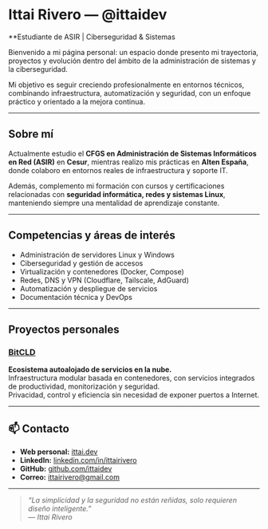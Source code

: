 # Ittai Rivero — @ittaidev

**Estudiante de ASIR | Ciberseguridad & Sistemas

Bienvenido a mi página personal: un espacio donde presento mi trayectoria, proyectos y evolución dentro del ámbito de la administración de sistemas y la ciberseguridad.  

Mi objetivo es seguir creciendo profesionalmente en entornos técnicos, combinando infraestructura, automatización y seguridad, con un enfoque práctico y orientado a la mejora continua.

---

## Sobre mí

Actualmente estudio el **CFGS en Administración de Sistemas Informáticos en Red (ASIR)** en **Cesur**, mientras realizo mis prácticas en **Alten España**, donde colaboro en entornos reales de infraestructura y soporte IT.  

Además, complemento mi formación con cursos y certificaciones relacionadas con **seguridad informática, redes y sistemas Linux**, manteniendo siempre una mentalidad de aprendizaje constante.

---

## Competencias y áreas de interés

- Administración de servidores Linux y Windows  
- Ciberseguridad y gestión de accesos  
- Virtualización y contenedores (Docker, Compose)  
- Redes, DNS y VPN (Cloudflare, Tailscale, AdGuard)  
- Automatización y despliegue de servicios  
- Documentación técnica y DevOps

---

## Proyectos personales

### [BitCLD](https://bitcld.com)
**Ecosistema autoalojado de servicios en la nube.**  
Infraestructura modular basada en contenedores, con servicios integrados de productividad, monitorización y seguridad.  
Privacidad, control y eficiencia sin necesidad de exponer puertos a Internet.

---

## 📫 Contacto

- **Web personal:**   [ittai.dev](https://ittai.dev)  
- **LinkedIn:**       [linkedin.com/in/ittairivero](https://linkedin.com/in/ittairivero)  
- **GitHub:**         [github.com/ittaidev](https://github.com/ittaidev)  
- **Correo:**         ittairivero@gmail.com  

---

> *“La simplicidad y la seguridad no están reñidas, solo requieren diseño inteligente.”*  
> — *Ittai Rivero*
